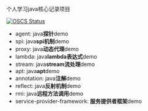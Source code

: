 个人学习java核心记录项目

[![OSCS Status](https://www.oscs1024.com/platform/badge/yintp/java-core.svg?size=small)](https://www.oscs1024.com/project/yintp/java-core?ref=badge_small)

- agent: java**探针**demo
- spi: java**spi机制**demo
- proxy: java**动态代理**demo
- lambda: java**lambda表达式**demo
- stream: java**stream流处理**demo
- apt: java**apt**demo
- annotation: java**注解**demo
- reflect: java**反射机制**demo
- rmi: java**远程方法调用**demo
- service-provider-framework: **服务提供者框架**demo
